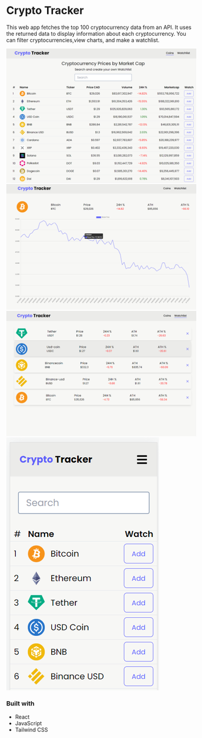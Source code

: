 # Crypto Tracker

This web app fetches the top 100 cryptocurrency data from an API. 
It uses the returned data to display information about each cryptocurrency.
You can filter cryptocurrencies,view charts, and make a watchlist.

![](images/crypto-tracker-1.png)
![](images/crypto-tracker-2.png)
![](images/crypto-tracker-3.png)
![](images/crypto-tracker-4.png)


### Built with

- React
- JavaScript
- Tailwind CSS




